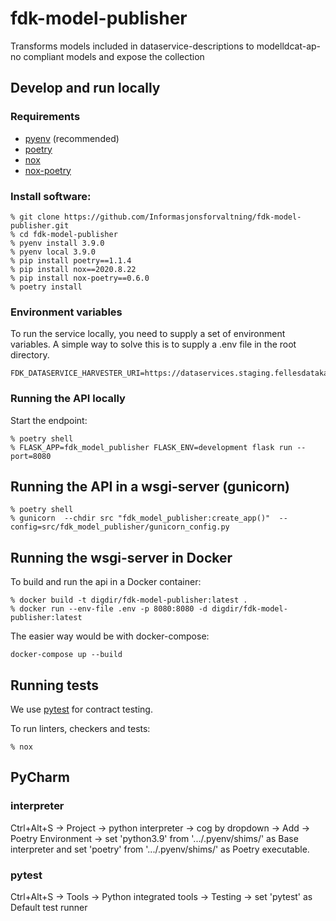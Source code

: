 # fdk-model-publisher
Transforms models included in dataservice-descriptions to modelldcat-ap-no compliant models and expose the collection

## Develop and run locally
### Requirements
- [pyenv](https://github.com/pyenv/pyenv) (recommended)
- [poetry](https://python-poetry.org/)
- [nox](https://nox.thea.codes/en/stable/)
- [nox-poetry](https://pypi.org/project/nox-poetry/)

### Install software:
```
% git clone https://github.com/Informasjonsforvaltning/fdk-model-publisher.git
% cd fdk-model-publisher
% pyenv install 3.9.0
% pyenv local 3.9.0
% pip install poetry==1.1.4
% pip install nox==2020.8.22
% pip install nox-poetry==0.6.0
% poetry install
```
### Environment variables
To run the service locally, you need to supply a set of environment variables. A simple way to solve this is to supply a .env file in the root directory.

```
FDK_DATASERVICE_HARVESTER_URI=https://dataservices.staging.fellesdatakatalog.digdir.no
```
### Running the API locally
 Start the endpoint:
```
% poetry shell
% FLASK_APP=fdk_model_publisher FLASK_ENV=development flask run --port=8080
```
## Running the API in a wsgi-server (gunicorn)
```
% poetry shell
% gunicorn  --chdir src "fdk_model_publisher:create_app()"  --config=src/fdk_model_publisher/gunicorn_config.py
```
## Running the wsgi-server in Docker
To build and run the api in a Docker container:
```
% docker build -t digdir/fdk-model-publisher:latest .
% docker run --env-file .env -p 8080:8080 -d digdir/fdk-model-publisher:latest
```
The easier way would be with docker-compose:
```
docker-compose up --build
```
## Running tests
We use [pytest](https://docs.pytest.org/en/latest/) for contract testing.

To run linters, checkers and tests:
```
% nox
```

## PyCharm

### interpreter
Ctrl+Alt+S -> Project -> python interpreter -> cog by dropdown -> Add -> Poetry Environment -> set 'python3.9' from '.../.pyenv/shims/' as Base interpreter and set 'poetry' from '.../.pyenv/shims/' as Poetry executable.

### pytest
Ctrl+Alt+S -> Tools -> Python integrated tools -> Testing -> set 'pytest' as Default test runner
